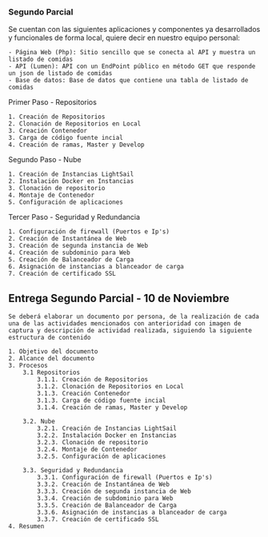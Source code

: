 
### Segundo Parcial ###

Se cuentan con las siguientes aplicaciones y componentes ya desarrollados y funcionales de forma local, quiere decir en nuestro equipo personal:

	- Página Web (Php): Sitio sencillo que se conecta al API y muestra un listado de comidas
	- API (Lumen): API con un EndPoint público en método GET que responde un json de listado de comidas
	- Base de datos: Base de datos que contiene una tabla de listado de comidas


Primer Paso - Repositorios

	1. Creación de Repositorios
	2. Clonación de Repositorios en Local
	3. Creación Contenedor
	3. Carga de código fuente incial
	4. Creación de ramas, Master y Develop


Segundo Paso - Nube

	1. Creación de Instancias LightSail
	2. Instalación Docker en Instancias
	3. Clonación de repositorio
	4. Montaje de Contenedor
	5. Configuración de aplicaciones

Tercer Paso - Seguridad y Redundancia

	1. Configuración de firewall (Puertos e Ip's)
	2. Creación de Instantánea de Web
	3. Creación de segunda instancia de Web
	4. Creación de subdominio para Web
	5. Creación de Balanceador de Carga
	6. Asignación de instancias a blanceador de carga
	7. Creación de certificado SSL


## Entrega Segundo Parcial - 10 de Noviembre ###
	Se deberá elaborar un documento por persona, de la realización de cada una de las actividades mencionados con anterioridad con imagen de captura y descripción de actividad realizada, siguiendo la siguiente estructura de contenido

	1. Objetivo del documento
	2. Alcance del documento
	3. Procesos
		3.1 Repositorios
			3.1.1. Creación de Repositorios
			3.1.2. Clonación de Repositorios en Local
			3.1.3. Creación Contenedor
			3.1.3. Carga de código fuente incial
			3.1.4. Creación de ramas, Master y Develop

		3.2. Nube
			3.2.1. Creación de Instancias LightSail
			3.2.2. Instalación Docker en Instancias
			3.2.3. Clonación de repositorio
			3.2.4. Montaje de Contenedor
			3.2.5. Configuración de aplicaciones

		3.3. Seguridad y Redundancia
			3.3.1. Configuración de firewall (Puertos e Ip's)
			3.3.2. Creación de Instantánea de Web
			3.3.3. Creación de segunda instancia de Web
			3.3.4. Creación de subdominio para Web
			3.3.5. Creación de Balanceador de Carga
			3.3.6. Asignación de instancias a blanceador de carga
			3.3.7. Creación de certificado SSL
	4. Resumen
